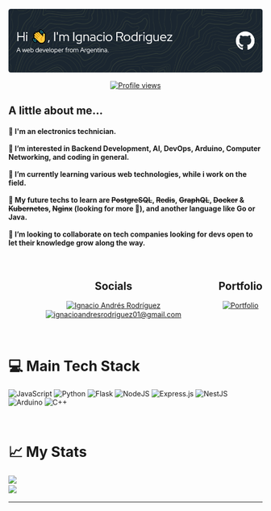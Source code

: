 ![Header](./files/github-header-image.png)

<div align=center>
<a href="https://visitcount.itsvg.in" target="blank">
<img src="https://visitcount.itsvg.in/api?id=IgnacioRodriguez01&icon=0&color=1" width="200" alt="Profile views">
</div>
</a>


## **A little about me...**

#### 🔌 I'm an electronics technician.<br><br>👀 I’m interested in Backend Development, AI, DevOps, Arduino, Computer Networking, and coding in general.<br><br>🌱 I’m currently learning various web technologies, while i work on the field.<br><br>📝 My future techs to learn are ~~PostgreSQL~~, ~~Redis~~, ~~GraphQL~~, ~~Docker~~ & ~~Kubernetes~~, ~~Nginx~~ (looking for more 👀), and another language like Go or Java.<br><br>💞️ I’m looking to collaborate on tech companies looking for devs open to let their knowledge grow along the way.

<br/>

<!-- Inline CSS not supported... -->
<div style="display:flex;flex-direction:row;justify-content:space-evenly;">
<div align=center>
<h2 style="margin-bottom:15px">Socials</h2>
<a href="https://www.linkedin.com/in/ignacio-andres-rodr%C3%ADguez/" target="blank">
<img align="center" src="https://img.shields.io/badge/LinkedIn-%230077B5.svg?logo=linkedin&logoColor=white&style=for-the-badge" height="35" alt="Ignacio Andrés Rodríguez" />
</a>
<a href="mailto:ignacioandresrodriguez01@gmail.com" target="blank">
<img align="center" src="https://img.shields.io/badge/-Mail-red?logo=gmail&logoColor=white&style=for-the-badge" height="35" alt="ignacioandresrodriguez01@gmail.com" />
</a>
</div>
<div align=center>
<h2>Portfolio</h2>
<a href="https://ignaciorodriguez.vercel.app/" target="blank">
<img src="https://cdn-icons-png.flaticon.com/512/9901/9901538.png" alt="Portfolio" height="60">
</a>
</div>
</div>

<br/>
<br/>

# 💻 Main Tech Stack
![JavaScript](https://img.shields.io/badge/javascript-%23323330.svg?style=for-the-badge&logo=javascript&logoColor=%23F7DF1E)
![Python](https://img.shields.io/badge/python-3670A0?style=for-the-badge&logo=python&logoColor=ffdd54) 
![Flask](https://img.shields.io/badge/flask-%23000.svg?style=for-the-badge&logo=flask&logoColor=white)
![NodeJS](https://img.shields.io/badge/node.js-6DA55F?style=for-the-badge&logo=node.js&logoColor=white) 
![Express.js](https://img.shields.io/badge/express.js-%23404d59.svg?style=for-the-badge&logo=express&logoColor=%2361DAFB)
![NestJS](https://img.shields.io/badge/nestjs-%23E0234E.svg?style=for-the-badge&logo=nestjs&logoColor=white)
![Arduino](https://img.shields.io/badge/-Arduino-00979D?style=for-the-badge&logo=Arduino&logoColor=white) 
![C++](https://img.shields.io/badge/c++-%2300599C.svg?style=for-the-badge&logo=c%2B%2B&logoColor=white)

<br/>

# 📈 My Stats
![](https://github-readme-stats.vercel.app/api/top-langs/?username=IgnacioRodriguez01&theme=noctis_minimus&hide_border=true&include_all_commits=true&count_private=true&layout=compact&langs_count=10)<br/>
![](https://github-readme-stats.vercel.app/api?username=IgnacioRodriguez01&theme=noctis_minimus&hide_border=true&include_all_commits=true&count_private=true)<br/> 
<!-- ![](https://github-readme-streak-stats.herokuapp.com/?user=IgnacioRodriguez01&theme=noctis_minimus&hide_border=true)<br/> -->
---

<br/>

<!-- 
Created with:
    -GPRM ( https://gprm.itsvg.in )
    -Github Profile Header Generator (https://leviarista.github.io/github-profile-header-generator/) 
-->
